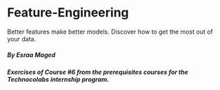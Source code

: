 # Feature-Engineering
Better features make better models. Discover how to get the most out of your data.

##### By Esraa Maged 
##### Exercises of Course #6 from the prerequisites courses for the Technocolabs internship program.

